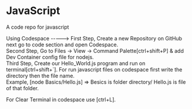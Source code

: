 # JavaScript
A code repo for javascript


Using Codespace ----->
First Step, Create a new Repository on GitHub next go to code section and open Codespace.      
Second Step, Go to Files ->  View ->  Command Palette[ctrl+shift+P] & add Dev Container config file for nodejs.             
Third Step, Create our Hello_World.js program and run on terminal[ctrl+shift+`]. For run javascript files on codespace first write the directory then the file name.      
Example, [node Basics/Hello.js] =>  Besics is folder directory/ Hello.js  is  file of that folder. 

For Clear Terminal in codespace use [ctrl+L].

